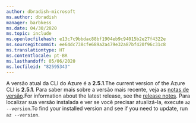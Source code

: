 ```yaml
---
author: dbradish-microsoft
ms.author: dbradish
manager: barbkess
ms.date: 04/30/2020
ms.topic: include
ms.openlocfilehash: e13c7c9bbdac88bf1904eb9c94015b2e27f4322e
ms.sourcegitcommit: ee64dc738cfe689a2a479e32a87bf420f96c31c8
ms.translationtype: HT
ms.contentlocale: pt-BR
ms.lasthandoff: 05/06/2020
ms.locfileid: "82595343"
---
```

<span data-ttu-id="0a9ce-101">A versão atual da CLI do Azure é a __2.5.1__.</span><span class="sxs-lookup"><span data-stu-id="0a9ce-101">The current version of the Azure CLI is __2.5.1__.</span></span> <span data-ttu-id="0a9ce-102">Para saber mais sobre a versão mais recente, veja as [notas de versão](../release-notes-azure-cli.md).</span><span class="sxs-lookup"><span data-stu-id="0a9ce-102">For information about the latest release, see the [release notes](../release-notes-azure-cli.md).</span></span> <span data-ttu-id="0a9ce-103">Para localizar sua versão instalada e ver se você precisar atualizá-la, execute `az --version`.</span><span class="sxs-lookup"><span data-stu-id="0a9ce-103">To find your installed version and see if you need to update, run `az --version`.</span></span>
